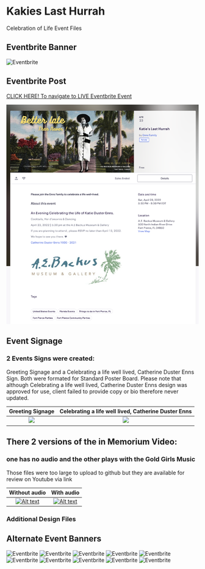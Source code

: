 # Kakies Last Hurrah
Celebration of Life Event Files
## Eventbrite Banner
![Eventbrite](https://github.com/f-marquez/Kakies_last_hurrah/blob/main/EventBanner/9.png)
## Eventbrite Post
[CLICK HERE! To navigate to LIVE Eventbrite Event](https://www.eventbrite.com/e/katies-last-hurrah-tickets-311857563367)

![Titanic](https://github.com/f-marquez/Kakies_last_hurrah/blob/main/Screen%20Shot%202022-04-23%20at%2012.20.03%20AM.png)


## Event Signage
### 2 Events Signs were created:
Greeting Signage and a Celebrating a life well lived, Catherine Duster Enns Sign. Both were formated for Standard Poster Board.
Please note that although Celebrating a life well lived, Catherine Duster Enns design was approved for use, client failed to provide copy or bio therefore never updated.

Greeting Signage| Celebrating a life well lived, Catherine Duster Enns
:-------------------------:|:-------------------------:
![](https://github.com/f-marquez/Kakies_last_hurrah/blob/main/Better%20late%20Than%20Never%20!/3.png)  |  ![](https://github.com/f-marquez/Kakies_last_hurrah/blob/main/Better%20late%20Than%20Never%20!/4.png)


## There 2 versions of the in Memorium Video: 
### one has no audio and the other plays with the Gold Girls Music
 Those files were too large to upload to github but they are available for review on Youtube via link
 
 Without audio             | With audio
:-------------------------:|:-------------------------:
[![Alt text](https://img.youtube.com/vi/eQSYu4JPQUE/0.jpg)](https://www.youtube.com/watch?v=eQSYu4JPQUE)  | [![Alt text](https://img.youtube.com/vi/eQSYu4JPQUE/0.jpg)](https://www.youtube.com/watch?v=eQSYu4JPQUE) 


### Additional Design Files
 ## Alternate Event Banners
 ![Eventbrite](https://github.com/f-marquez/Kakies_last_hurrah/blob/main/EventBanner/2.png)
 ![Eventbrite](https://github.com/f-marquez/Kakies_last_hurrah/blob/main/EventBanner/3.png)
 ![Eventbrite](https://github.com/f-marquez/Kakies_last_hurrah/blob/main/EventBanner/4.png)
 ![Eventbrite](https://github.com/f-marquez/Kakies_last_hurrah/blob/main/EventBanner/5.png)
 ![Eventbrite](https://github.com/f-marquez/Kakies_last_hurrah/blob/main/EventBanner/6.png)
 ![Eventbrite](https://github.com/f-marquez/Kakies_last_hurrah/blob/main/EventBanner/7.png)
 ![Eventbrite](https://github.com/f-marquez/Kakies_last_hurrah/blob/main/EventBanner/8.png)
 ![Eventbrite](https://github.com/f-marquez/Kakies_last_hurrah/blob/main/EventBanner/10.png)
 ![Eventbrite](https://github.com/f-marquez/Kakies_last_hurrah/blob/main/EventBanner/11.png)
 ![Eventbrite](https://github.com/f-marquez/Kakies_last_hurrah/blob/main/EventBanner/12.png) 
 
